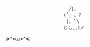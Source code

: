                             ╱|、
                          (˚ˎ 。7  
                           |、˜〵          
                          じしˍ,)ノ

  ≽^•⩊•^≼
